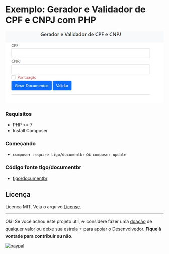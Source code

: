 # Exemplo: Gerador e Validador de CPF e CNPJ com PHP

[![example](https://github.com/tigoCaval/images/blob/main/web/geradorvalidador.jpg)](https://github.com/tigoCaval/example-documentbr)

### Requisitos

- PHP >= 7
- Install Composer

### Começando

- ```composer require tigo/documentbr``` ou ```composer update```

### Código fonte tigo/documentbr

- [tigo/documentbr](https://github.com/tigoCaval/document-br)

## Licença

Licença MIT. Veja o arquivo [License](https://github.com/tigoCaval/example-documentbr/blob/main/LICENSE).

---
Olá! Se você achou este projeto útil, :coffee: considere fazer uma [doação](https://www.paypal.com/donate?hosted_button_id=GNFS3L3FRC9K8) de qualquer valor ou deixe sua estrela :star: para apoiar o Desenvolvedor. **Fique à vontade para contribuir ou não.**

[![paypal](https://www.paypalobjects.com/pt_BR/i/btn/btn_donate_SM.gif)](https://www.paypal.com/donate?hosted_button_id=GNFS3L3FRC9K8)
